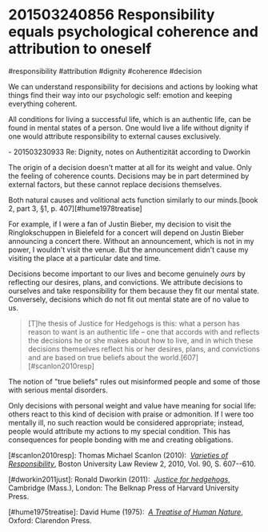 # 201503240856 Responsibility equals psychological coherence and attribution to oneself
#responsibility #attribution #dignity #coherence #decision

We can understand responsibility for decisions and actions by looking what things find their way into our psychologic self: emotion and keeping everything coherent.

All conditions for living a successful life, which is an authentic life, can be found in mental states of a person. One would live a life without dignity if one would attribute responsibility to external causes exclusively.

\- 201503230933 Re: Dignity, notes on Authentizität according to Dworkin

The origin of a decision doesn't matter at all for its weight and value. Only the feeling of coherence counts. Decisions may be in part determined by external factors, but these cannot replace decisions themselves. 

Both natural causes and volitional acts function similarly to our minds.[book 2, part 3, §1, p. 407][#hume1978treatise]

For example, if I were a fan of Justin Bieber, my decision to visit the Ringlokschuppen in Bielefeld for a concert will depend on Justin Bieber announcing a concert there. Without an announcement, which is not in my power, I wouldn't visit the venue. But the announcement didn't cause my visiting the place at a particular date and time.

Decisions become important to our lives and become genuinely _ours_ by reflecting our desires, plans, and convictions. We attribute decisions to ourselves and take responsibility for them because they fit our mental state. Conversely, decisions which do not fit out mental state are of no value to us.

> [T]he thesis of Justice for Hedgehogs is this: what a person has reason to want is an authentic life – one that accords with and reflects the decisions he or she makes about how to live, and in which these decisions themselves reflect his or her desires, plans, and convictions and are based on true beliefs about the world.[607][#scanlon2010resp]

The notion of "true beliefs" rules out misinformed people and some of those with serious mental disorders.

Only decisions with personal weight and value have meaning for social life: others react to this kind of decision with praise or admonition. If I were too mentally ill, no such reaction would be considered appropriate; instead, people would attribute my actions to my special condition. This has consequences for people bonding with me and creating obligations.

[#scanlon2010resp]: Thomas Michael Scanlon (2010):  _[Varieties of Responsibility](x-bdsk://scanlon2010resp)_, Boston University Law Review 2, 2010, Vol. 90, S. 607--610.

[#dworkin2011just]: Ronald Dworkin (2011):  _[Justice for hedgehogs](x-bdsk://dworkin2011just)_, Cambridge (Mass.), London: The Belknap Press of Harvard University Press.

[#hume1975treatise]: David Hume (1975):  _[A Treatise of Human Nature](x-bdsk://hume1975treatise)_, Oxford: Clarendon Press.
